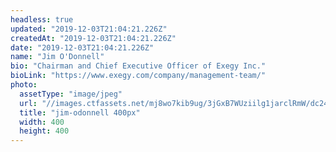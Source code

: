 ```yaml
---
headless: true
updated: "2019-12-03T21:04:21.226Z"
createdAt: "2019-12-03T21:04:21.226Z"
date: "2019-12-03T21:04:21.226Z"
name: "Jim O'Donnell"
bio: "Chairman and Chief Executive Officer of Exegy Inc."
bioLink: "https://www.exegy.com/company/management-team/"
photo:
  assetType: "image/jpeg"
  url: "//images.ctfassets.net/mj8wo7kib9ug/3jGxB7WUziilg1jarclRmW/dc24dad8d9277745ea27fd3c45966248/jim-odonnell_400px.jpg"
  title: "jim-odonnell 400px"
  width: 400
  height: 400
---
```

